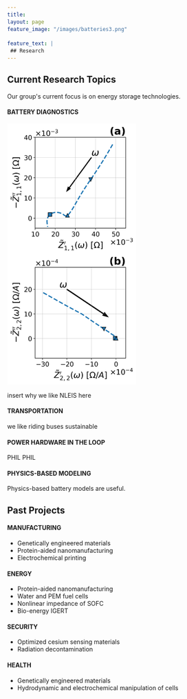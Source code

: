 ```yaml
---
title:
layout: page
feature_image: "/images/batteries3.png"

feature_text: |
 ## Research
---
```

## Current Research Topics

Our group's current focus is on energy storage technologies.

#### BATTERY DIAGNOSTICS
<!-- ![EIS spectra](/images/NLEIS.png =10x) -->
<img src="/images/NLEIS.png" alt="NLEIS spectra" width="300"/>

insert why we like NLEIS here

#### TRANSPORTATION
we like riding buses sustainable

#### POWER HARDWARE IN THE LOOP
PHIL PHIL

#### PHYSICS-BASED MODELING  
Physics-based battery models are useful.



## Past Projects

#### MANUFACTURING
- Genetically engineered materials
- Protein-aided nanomanufacturing
- Electrochemical printing

#### ENERGY
- Protein-aided nanomanufacturing
- Water and PEM fuel cells
- Nonlinear impedance of SOFC
- Bio-energy IGERT

#### SECURITY
- Optimized cesium sensing materials
- Radiation decontamination

#### HEALTH
- Genetically engineered materials
- Hydrodynamic and electrochemical manipulation of cells
